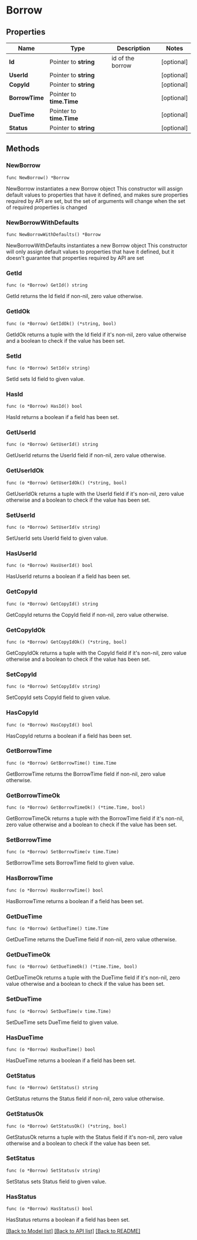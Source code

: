 # Borrow

## Properties

Name | Type | Description | Notes
------------ | ------------- | ------------- | -------------
**Id** | Pointer to **string** | id of the borrow | [optional] 
**UserId** | Pointer to **string** |  | [optional] 
**CopyId** | Pointer to **string** |  | [optional] 
**BorrowTime** | Pointer to **time.Time** |  | [optional] 
**DueTime** | Pointer to **time.Time** |  | [optional] 
**Status** | Pointer to **string** |  | [optional] 

## Methods

### NewBorrow

`func NewBorrow() *Borrow`

NewBorrow instantiates a new Borrow object
This constructor will assign default values to properties that have it defined,
and makes sure properties required by API are set, but the set of arguments
will change when the set of required properties is changed

### NewBorrowWithDefaults

`func NewBorrowWithDefaults() *Borrow`

NewBorrowWithDefaults instantiates a new Borrow object
This constructor will only assign default values to properties that have it defined,
but it doesn't guarantee that properties required by API are set

### GetId

`func (o *Borrow) GetId() string`

GetId returns the Id field if non-nil, zero value otherwise.

### GetIdOk

`func (o *Borrow) GetIdOk() (*string, bool)`

GetIdOk returns a tuple with the Id field if it's non-nil, zero value otherwise
and a boolean to check if the value has been set.

### SetId

`func (o *Borrow) SetId(v string)`

SetId sets Id field to given value.

### HasId

`func (o *Borrow) HasId() bool`

HasId returns a boolean if a field has been set.

### GetUserId

`func (o *Borrow) GetUserId() string`

GetUserId returns the UserId field if non-nil, zero value otherwise.

### GetUserIdOk

`func (o *Borrow) GetUserIdOk() (*string, bool)`

GetUserIdOk returns a tuple with the UserId field if it's non-nil, zero value otherwise
and a boolean to check if the value has been set.

### SetUserId

`func (o *Borrow) SetUserId(v string)`

SetUserId sets UserId field to given value.

### HasUserId

`func (o *Borrow) HasUserId() bool`

HasUserId returns a boolean if a field has been set.

### GetCopyId

`func (o *Borrow) GetCopyId() string`

GetCopyId returns the CopyId field if non-nil, zero value otherwise.

### GetCopyIdOk

`func (o *Borrow) GetCopyIdOk() (*string, bool)`

GetCopyIdOk returns a tuple with the CopyId field if it's non-nil, zero value otherwise
and a boolean to check if the value has been set.

### SetCopyId

`func (o *Borrow) SetCopyId(v string)`

SetCopyId sets CopyId field to given value.

### HasCopyId

`func (o *Borrow) HasCopyId() bool`

HasCopyId returns a boolean if a field has been set.

### GetBorrowTime

`func (o *Borrow) GetBorrowTime() time.Time`

GetBorrowTime returns the BorrowTime field if non-nil, zero value otherwise.

### GetBorrowTimeOk

`func (o *Borrow) GetBorrowTimeOk() (*time.Time, bool)`

GetBorrowTimeOk returns a tuple with the BorrowTime field if it's non-nil, zero value otherwise
and a boolean to check if the value has been set.

### SetBorrowTime

`func (o *Borrow) SetBorrowTime(v time.Time)`

SetBorrowTime sets BorrowTime field to given value.

### HasBorrowTime

`func (o *Borrow) HasBorrowTime() bool`

HasBorrowTime returns a boolean if a field has been set.

### GetDueTime

`func (o *Borrow) GetDueTime() time.Time`

GetDueTime returns the DueTime field if non-nil, zero value otherwise.

### GetDueTimeOk

`func (o *Borrow) GetDueTimeOk() (*time.Time, bool)`

GetDueTimeOk returns a tuple with the DueTime field if it's non-nil, zero value otherwise
and a boolean to check if the value has been set.

### SetDueTime

`func (o *Borrow) SetDueTime(v time.Time)`

SetDueTime sets DueTime field to given value.

### HasDueTime

`func (o *Borrow) HasDueTime() bool`

HasDueTime returns a boolean if a field has been set.

### GetStatus

`func (o *Borrow) GetStatus() string`

GetStatus returns the Status field if non-nil, zero value otherwise.

### GetStatusOk

`func (o *Borrow) GetStatusOk() (*string, bool)`

GetStatusOk returns a tuple with the Status field if it's non-nil, zero value otherwise
and a boolean to check if the value has been set.

### SetStatus

`func (o *Borrow) SetStatus(v string)`

SetStatus sets Status field to given value.

### HasStatus

`func (o *Borrow) HasStatus() bool`

HasStatus returns a boolean if a field has been set.


[[Back to Model list]](../README.md#documentation-for-models) [[Back to API list]](../README.md#documentation-for-api-endpoints) [[Back to README]](../README.md)


